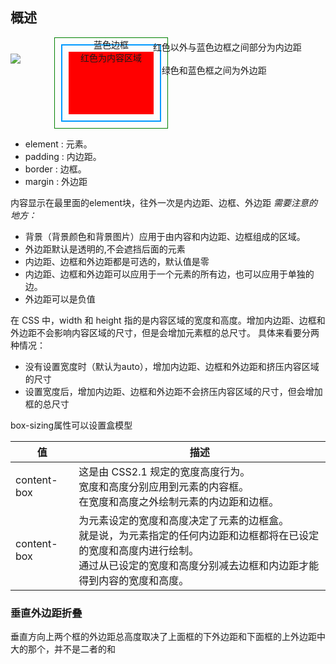 ## 概述

<img src="./ct_boxmodel.gif" style="vertical-align:middle;"/>
<div style="display:inline-block;margin-left:50px;width:180px;border:1px solid green;text-align:center;">
    <p style="height:0;margin:0;">蓝色边框</p>
    <div style="height:100px;margin:10px;padding:10px;border:2px solid #0099ff;text-align:center;line-height:1.4em;background-clip:content-box;background-color:red">
        红色为内容区域
    </div>
</div>
<div style="display:inline-block;vertical-align:middle;">
    <p style="margin:0;text-indent:-2em;">红色以外与蓝色边框之间部分为内边距</p><br/>
    <p style="margin:0;text-indent:-1em;">绿色和蓝色框之间为外边距</p>
</div>

+ element : 元素。
+ padding : 内边距。
+ border : 边框。
+ margin : 外边距

内容显示在最里面的element块，往外一次是内边距、边框、外边距
*需要注意的地方：*
+ 背景（背景颜色和背景图片）应用于由内容和内边距、边框组成的区域。
+ 外边距默认是透明的,不会遮挡后面的元素
+ 内边距、边框和外边距都是可选的，默认值是零
+ 内边距、边框和外边距可以应用于一个元素的所有边，也可以应用于单独的边。
+ 外边距可以是负值

在 CSS 中，width 和 height 指的是内容区域的宽度和高度。增加内边距、边框和外边距不会影响内容区域的尺寸，但是会增加元素框的总尺寸。
具体来看要分两种情况：
+ 没有设置宽度时（默认为auto），增加内边距、边框和外边距和挤压内容区域的尺寸
+ 设置宽度后，增加内边距、边框和外边距不会挤压内容区域的尺寸，但会增加框的总尺寸

box-sizing属性可以设置盒模型
<table>
<thead>
<tr>
<th>值</th>
<th>描述</th>
</tr>
</thead>
<tbody>
<tr>
<td>content-box</td>
<td>这是由 CSS2.1 规定的宽度高度行为。<br/>
宽度和高度分别应用到元素的内容框。<br/>
在宽度和高度之外绘制元素的内边距和边框。</td>
</tr>
<tr>
<td>content-box</td>
<td>为元素设定的宽度和高度决定了元素的边框盒。<br/>
就是说，为元素指定的任何内边距和边框都将在已设定的宽度和高度内进行绘制。<br/>
通过从已设定的宽度和高度分别减去边框和内边距才能得到内容的宽度和高度。</td>
</tr>
</tbody>
</table>

### 垂直外边距折叠
垂直方向上两个框的外边距总高度取决了上面框的下外边距和下面框的上外边距中大的那个，并不是二者的和
